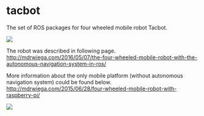 # tacbot
The set of ROS packages for four wheeled mobile robot Tacbot.

<img src="http://mdrwiega.com/wp_mdrwiega/wp-content/uploads/2016/03/robot_vis3_min-e1457311339381.png">

The robot was described in following page.
<br>
http://mdrwiega.com/2016/05/07/the-four-wheeled-mobile-robot-with-the-autonomous-navigation-system-in-ros/

More information about the only mobile platform (without autonomous navigation system) could be found below.
<br>
http://mdrwiega.com/2015/06/28/four-wheeled-mobile-robot-with-raspberry-pi/


<img src="http://mdrwiega.com/wp_mdrwiega/wp-content/uploads/2016/03/robot_img1m-768x680.jpg">
